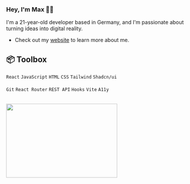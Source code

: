 ### Hey, I'm Max 👋🏼
I'm a 21-year-old developer based in Germany, and I'm passionate about turning ideas into digital reality.
- Check out my [website](https://maxportfoliosite.netlify.app/) to learn more about me.

## :package: Toolbox
 `React` `JavaScript` `HTML` `CSS` `Tailwind` `Shadcn/ui` <br>
 <br>
 `Git` `React Router` `REST API` `Hooks` `Vite` `A11y`
 <br>
 <br>

<img src="https://github.com/karuzoXam/karuzoXam/assets/60605508/57327d16-820c-4a01-9098-152a62c74eb1" width="300px" height="200px" />


